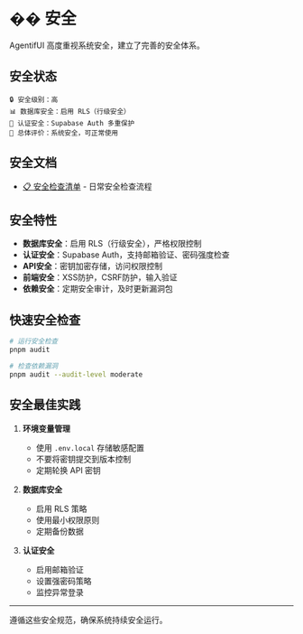 # �� 安全

AgentifUI 高度重视系统安全，建立了完善的安全体系。

## 安全状态

```
🔒 安全级别：高
📊 数据库安全：启用 RLS（行级安全）
🔐 认证安全：Supabase Auth 多重保护
🎯 总体评价：系统安全，可正常使用
```

## 安全文档

- [📋 安全检查清单](./security-checklist.md) - 日常安全检查流程

## 安全特性

- **数据库安全**：启用 RLS（行级安全），严格权限控制
- **认证安全**：Supabase Auth，支持邮箱验证、密码强度检查
- **API安全**：密钥加密存储，访问权限控制
- **前端安全**：XSS防护，CSRF防护，输入验证
- **依赖安全**：定期安全审计，及时更新漏洞包

## 快速安全检查

```bash
# 运行安全检查
pnpm audit

# 检查依赖漏洞
pnpm audit --audit-level moderate
```

## 安全最佳实践

1. **环境变量管理**
   - 使用 `.env.local` 存储敏感配置
   - 不要将密钥提交到版本控制
   - 定期轮换 API 密钥

2. **数据库安全**
   - 启用 RLS 策略
   - 使用最小权限原则
   - 定期备份数据

3. **认证安全**
   - 启用邮箱验证
   - 设置强密码策略
   - 监控异常登录

---

遵循这些安全规范，确保系统持续安全运行。
